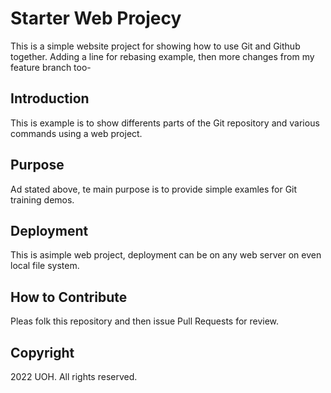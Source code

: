 # Starter Web Projecy

This is a simple website project for showing how to use Git and Github together. Adding a line for rebasing example, then more changes from my feature branch too-

## Introduction

This is example is to show differents parts of the Git repository and various commands using a web project.

## Purpose

Ad stated above, te main purpose is to provide simple examles for Git training demos.

## Deployment

This is asimple web project, deployment can be on any web server on even local file system.

## How to Contribute

Pleas folk this repository and then issue Pull Requests for review.

## Copyright

2022 UOH. All rights reserved.